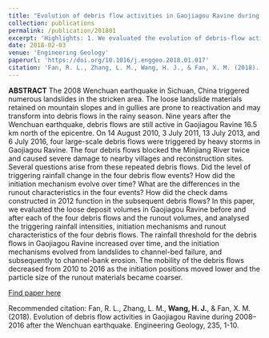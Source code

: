 ```yaml
---
title: "Evolution of debris flow activities in Gaojiagou Ravine during 2008–2016 after the Wenchuan earthquake"
collection: publications
permalink: /publication/201801
excerpt: 'Highlights: 1. We evaluated the evolution of debris-flow activities near the epicentre of the Wenchuan earthquake. 2. Four large debris flows in 2010, 2011, 2013, and 2016 were examined in detail. 3. The initiation mechanisms evolved from landslides to channel-bed failure and bank erosion. 4. The mobility decreased as the initiation positions became lower and the soil became coarser. 5. The triggering cumulative rainfall increased from 156 mm in 2010 to 177 mm in 2016.'
date: 2018-02-03
venue: 'Engineering Geology'
paperurl: 'https://doi.org/10.1016/j.enggeo.2018.01.017'
citation: 'Fan, R. L., Zhang, L. M., Wang, H. J., & Fan, X. M. (2018). Evolution of debris flow activities in Gaojiagou Ravine during 2008–2016 after the Wenchuan earthquake. Engineering Geology, 235, 1-10.'
---
```

**ABSTRACT**  The 2008 Wenchuan earthquake in Sichuan, China triggered numerous landslides in the stricken area. The loose landslide materials retained on mountain slopes and in gullies are prone to reactivation and may transform into debris flows in the rainy season. Nine years after the Wenchuan earthquake, debris flows are still active in Gaojiagou Ravine 16.5 km north of the epicentre. On 14 August 2010, 3 July 2011, 13 July 2013, and 6 July 2016, four large-scale debris flows were triggered by heavy storms in Gaojiagou Ravine. The four debris flows blocked the Minjiang River twice and caused severe damage to nearby villages and reconstruction sites. Several questions arise from these repeated debris flows. Did the level of triggering rainfall change in the four debris flow events? How did the initiation mechanism evolve over time? What are the differences in the runout characteristics in the four events? How did the check dams constructed in 2012 function in the subsequent debris flows? In this paper, we evaluated the loose deposit volumes in Gaojiagou Ravine before and after each of the four debris flows and the runout volumes, and analysed the triggering rainfall intensities, initiation mechanisms and runout characteristics of the four debris flows. The rainfall threshold for the debris flows in Gaojiagou Ravine increased over time, and the initiation mechanisms evolved from landslides to channel-bed failure, and subsequently to channel-bank erosion. The mobility of the debris flows decreased from 2010 to 2016 as the initiation positions moved lower and the particle size of the runout materials became coarser.

[Find paper here](https://www.sciencedirect.com/science/article/pii/S0013795217313339)

Recommended citation: Fan, R. L., Zhang, L. M., **Wang, H. J.**, & Fan, X. M. (2018). Evolution of debris flow activities in Gaojiagou Ravine during 2008–2016 after the Wenchuan earthquake. Engineering Geology, 235, 1-10.
